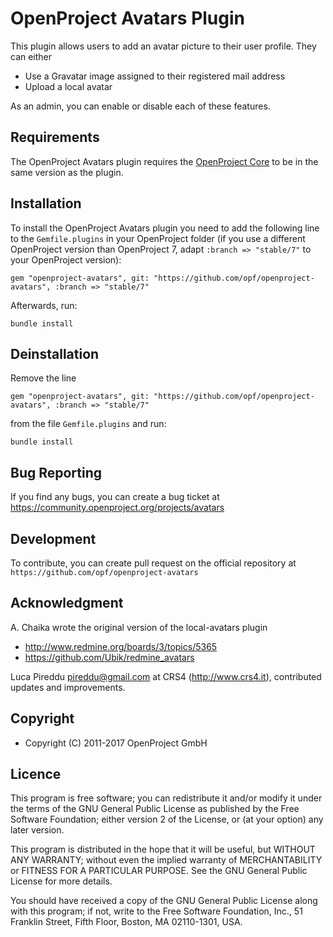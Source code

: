# OpenProject Avatars Plugin

This plugin allows users to add an avatar picture to their user profile. They can either

* Use a Gravatar image assigned to their registered mail address
* Upload a local avatar

As an admin, you can enable or disable each of these features.


Requirements
------------

The OpenProject Avatars plugin requires the [OpenProject Core](https://github.com/opf/openproject/) to be in the same version as the plugin.

Installation
------------

To install the OpenProject Avatars plugin you need to add the following line to the `Gemfile.plugins` in your OpenProject folder (if you use a different OpenProject version than OpenProject 7, adapt `:branch => "stable/7"` to your OpenProject version):

`gem "openproject-avatars", git: "https://github.com/opf/openproject-avatars", :branch => "stable/7"`

Afterwards, run:

`bundle install`

Deinstallation
--------------

Remove the line

`gem "openproject-avatars", git: "https://github.com/opf/openproject-avatars", :branch => "stable/7"`

from the file `Gemfile.plugins` and run:

`bundle install`

Bug Reporting
-------------

If you find any bugs, you can create a bug ticket at
https://community.openproject.org/projects/avatars

Development
-----------

To contribute, you can create pull request on the official repository at
`https://github.com/opf/openproject-avatars`

Acknowledgment
--------------

A. Chaika wrote the original version of the local-avatars plugin
* http://www.redmine.org/boards/3/topics/5365
* https://github.com/Ubik/redmine_avatars

Luca Pireddu <pireddu@gmail.com> at CRS4 (http://www.crs4.it), contributed updates and improvements.

Copyright
-------

* Copyright (C) 2011-2017 OpenProject GmbH

Licence
-------

This program is free software; you can redistribute it and/or
modify it under the terms of the GNU General Public License
as published by the Free Software Foundation; either version 2
of the License, or (at your option) any later version.

This program is distributed in the hope that it will be useful,
but WITHOUT ANY WARRANTY; without even the implied warranty of
MERCHANTABILITY or FITNESS FOR A PARTICULAR PURPOSE.  See the
GNU General Public License for more details.

You should have received a copy of the GNU General Public License
along with this program; if not, write to the Free Software
Foundation, Inc., 51 Franklin Street, Fifth Floor, Boston, MA  02110-1301, USA.

